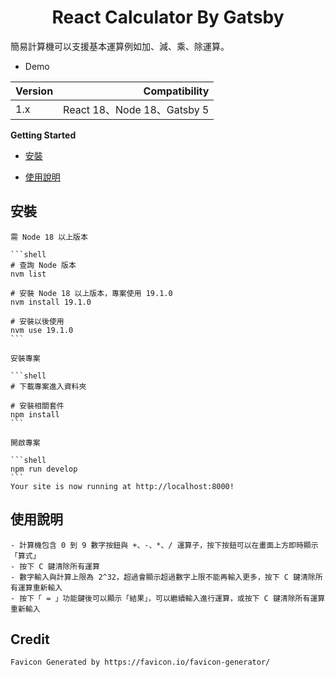 <h1 align="center">
  React Calculator By Gatsby
</h1>

簡易計算機可以支援基本運算例如加、減、乘、除運算。

- Demo

| Version | Compatibility | 
| :-----| ----: |
| 1.x | React 18、Node 18、Gatsby 5 | 
 
**Getting Started**

 - [安裝](#安裝)

 - [使用說明](#使用方法)

## 安裝
    需 Node 18 以上版本

    ```shell
    # 查詢 Node 版本
    nvm list

    # 安裝 Node 18 以上版本，專案使用 19.1.0
    nvm install 19.1.0

    # 安裝以後使用
    nvm use 19.1.0
    ```

    安裝專案

    ```shell
    # 下載專案進入資料夾

    # 安裝相關套件
    npm install
    ```

    開啟專案

    ```shell
    npm run develop
    ```
    Your site is now running at http://localhost:8000!

## 使用說明

    - 計算機包含 0 到 9 數字按鈕與 +、-、*、/ 運算子，按下按鈕可以在畫面上方即時顯示「算式」
    - 按下 C 鍵清除所有運算
    - 數字輸入與計算上限為 2^32，超過會顯示超過數字上限不能再輸入更多，按下 C 鍵清除所有運算重新輸入
    - 按下「 = 」功能鍵後可以顯示「結果」，可以繼續輸入進行運算，或按下 C 鍵清除所有運算重新輸入

## Credit

    Favicon Generated by https://favicon.io/favicon-generator/